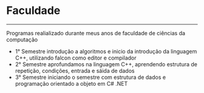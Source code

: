 # Faculdade
---
 Programas realializado durante meus anos de faculdade de ciências da computação 

* 1° Semestre introdução a algoritmos e inicio da introdução da linguagem C++, utilizando falcon como editor e compilador 
* 2° Semestre aprofundamos na linguagem C++, aprendendo estrutura de repetição, condições, entrada e sáida de dados 
* 3° Semestre iniciando o semestre com estrutura de dados e programação orientado a objeto em C# .NET

